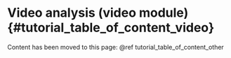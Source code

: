 Video analysis (video module) {#tutorial_table_of_content_video}
=============================

Content has been moved to this page: @ref tutorial_table_of_content_other

